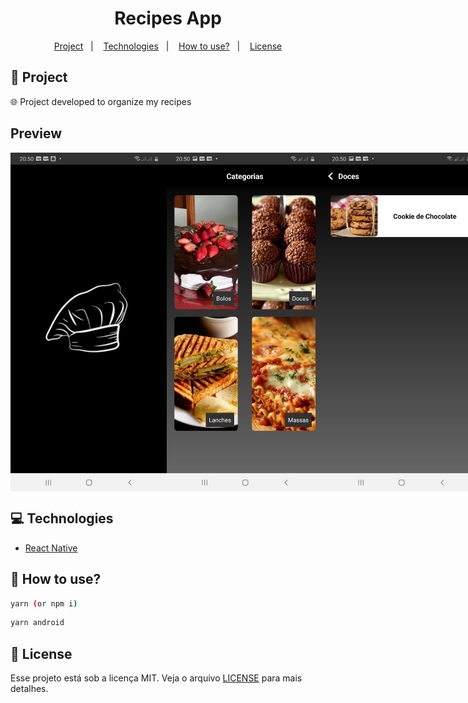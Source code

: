<h1 align="center">
  Recipes App
</h1>

<p align="center">
  <a href="#rocket-project">Project</a>&nbsp;&nbsp;&nbsp;|&nbsp;&nbsp;&nbsp;
  <a href="#computer-technologies">Technologies</a>&nbsp;&nbsp;&nbsp;|&nbsp;&nbsp;&nbsp;
  <a href="#thinking-how-to-use">How to use?</a>&nbsp;&nbsp;&nbsp;|&nbsp;&nbsp;&nbsp;
  <a href="#memo-license">License</a>
</p>

## :rocket: Project

:globe_with_meridians: 
Project developed to organize my recipes 

## Preview

<div style="display: flex">
<img src="./.github/mobile1.jpeg" width="250" />
<img src="./.github/mobile2.jpeg" width="250" />
<img src="./.github/mobile3.jpeg" width="250" />
<img src="./.github/mobile4.jpeg" width="250" />
</div>

## :computer: Technologies
- [React Native](https://facebook.github.io/react-native/)

## :thinking: How to use?

```sh
yarn (or npm i)
```

```sh
yarn android
```


## :memo: License

Esse projeto está sob a licença MIT. Veja o arquivo [LICENSE](LICENSE) para mais detalhes.
